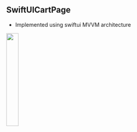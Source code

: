 ## SwiftUICartPage
- Implemented using swiftui MVVM architecture

<img src="https://user-images.githubusercontent.com/91916741/192261526-dfaf32f0-d309-42af-b0a0-0a8741de0efc.png" width="25%" />

